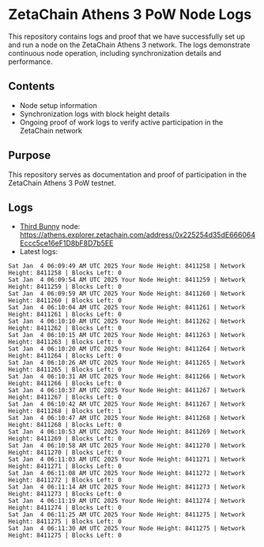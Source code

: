 # ZetaChain Athens 3 PoW Node Logs
This repository contains logs and proof that we have successfully set up and run a node on the ZetaChain Athens 3 network. The logs demonstrate continuous node operation, including synchronization details and performance.

## Contents
- Node setup information
- Synchronization logs with block height details
- Ongoing proof of work logs to verify active participation in the ZetaChain network

## Purpose
This repository serves as documentation and proof of participation in the ZetaChain Athens 3 PoW testnet.

## Logs

- [Third Bunny](https://thirdbunny.xyz/) node: https://athens.explorer.zetachain.com/address/0x225254d35dE666064Eccc5ce16eF1D8bF8D7b5EE
- Latest logs:
```
Sat Jan  4 06:09:49 AM UTC 2025 Your Node Height: 8411258 | Network Height: 8411258 | Blocks Left: 0
Sat Jan  4 06:09:54 AM UTC 2025 Your Node Height: 8411259 | Network Height: 8411259 | Blocks Left: 0
Sat Jan  4 06:09:59 AM UTC 2025 Your Node Height: 8411260 | Network Height: 8411260 | Blocks Left: 0
Sat Jan  4 06:10:04 AM UTC 2025 Your Node Height: 8411261 | Network Height: 8411261 | Blocks Left: 0
Sat Jan  4 06:10:10 AM UTC 2025 Your Node Height: 8411262 | Network Height: 8411262 | Blocks Left: 0
Sat Jan  4 06:10:15 AM UTC 2025 Your Node Height: 8411263 | Network Height: 8411263 | Blocks Left: 0
Sat Jan  4 06:10:20 AM UTC 2025 Your Node Height: 8411264 | Network Height: 8411264 | Blocks Left: 0
Sat Jan  4 06:10:26 AM UTC 2025 Your Node Height: 8411265 | Network Height: 8411265 | Blocks Left: 0
Sat Jan  4 06:10:31 AM UTC 2025 Your Node Height: 8411266 | Network Height: 8411266 | Blocks Left: 0
Sat Jan  4 06:10:37 AM UTC 2025 Your Node Height: 8411267 | Network Height: 8411267 | Blocks Left: 0
Sat Jan  4 06:10:42 AM UTC 2025 Your Node Height: 8411267 | Network Height: 8411268 | Blocks Left: 1
Sat Jan  4 06:10:47 AM UTC 2025 Your Node Height: 8411268 | Network Height: 8411268 | Blocks Left: 0
Sat Jan  4 06:10:53 AM UTC 2025 Your Node Height: 8411269 | Network Height: 8411269 | Blocks Left: 0
Sat Jan  4 06:10:58 AM UTC 2025 Your Node Height: 8411270 | Network Height: 8411270 | Blocks Left: 0
Sat Jan  4 06:11:03 AM UTC 2025 Your Node Height: 8411271 | Network Height: 8411271 | Blocks Left: 0
Sat Jan  4 06:11:08 AM UTC 2025 Your Node Height: 8411272 | Network Height: 8411272 | Blocks Left: 0
Sat Jan  4 06:11:14 AM UTC 2025 Your Node Height: 8411273 | Network Height: 8411273 | Blocks Left: 0
Sat Jan  4 06:11:19 AM UTC 2025 Your Node Height: 8411274 | Network Height: 8411274 | Blocks Left: 0
Sat Jan  4 06:11:25 AM UTC 2025 Your Node Height: 8411275 | Network Height: 8411275 | Blocks Left: 0
Sat Jan  4 06:11:30 AM UTC 2025 Your Node Height: 8411275 | Network Height: 8411275 | Blocks Left: 0
```
